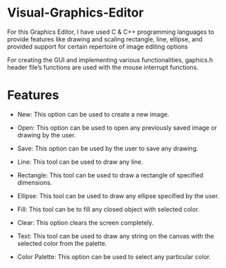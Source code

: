 # Visual-Graphics-Editor
For this Graphics Editor, I have used C &amp; C++ programming languages to provide features like drawing and scaling rectangle, line, ellipse, and provided support for certain repertoire of image editing options

For creating the GUI and implementing various functionalities, gaphics.h header file’s functions are used with the mouse interrupt functions.

# Features

- New: This option can be used to create a new image.
 
- Open: This option can be used to open any previously saved image or drawing by the user.

- Save: This option can be used by the user to save any drawing.

- Line: This tool can be used to draw any line.
 
- Rectangle: This tool can be used to draw a rectangle of specified dimensions.
 
- Ellipse: This tool can be used to draw any ellipse specified by the user.
 
- Fill: This tool can be to fill any closed object with selected color.
 
- Clear: This option clears the screen completely.
 
- Text: This tool can be used to draw any string on the canvas with the selected color from the palette.
 
- Color Palette: This option can be used to select any particular color.
 
